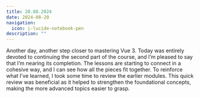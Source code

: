 ```yaml
---
title: 20.08.2024
date: 2024-08-20
navigation:
  icon: i-lucide-notebook-pen
description: ""
---
```


Another day, another step closer to mastering Vue 3. Today was entirely devoted to continuing the second part of the course, and I’m pleased to say that I’m nearing its completion. The lessons are starting to connect in a cohesive way, and I can see how all the pieces fit together. To reinforce what I’ve learned, I took some time to review the earlier modules. This quick review was beneficial as it helped to strengthen the foundational concepts, making the more advanced topics easier to grasp.

